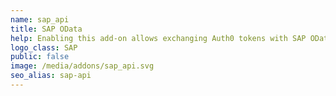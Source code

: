 ```yaml
---
name: sap_api
title: SAP OData
help: Enabling this add-on allows exchanging Auth0 tokens with SAP OData compatible access tokens.
logo_class: SAP
public: false
image: /media/addons/sap_api.svg
seo_alias: sap-api
---
```

